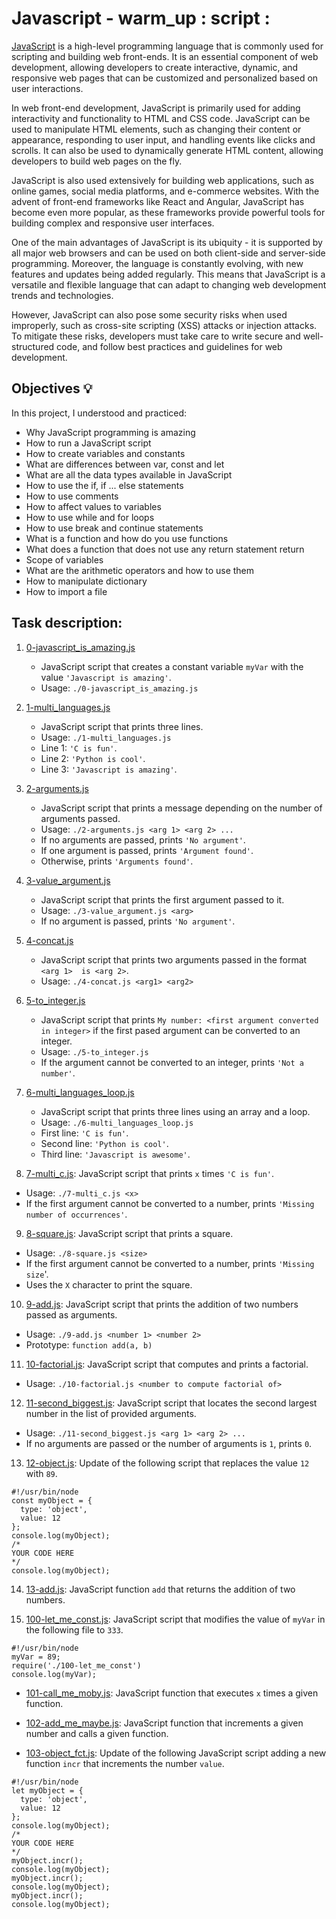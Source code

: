 # Javascript - warm_up : script :
[JavaScript](https://developer.mozilla.org/en-US/docs/Learn/Getting_started_with_the_web/JavaScript_basics) is a high-level programming language that is commonly used for scripting and building web front-ends. It is an essential component of web development, allowing developers to create interactive, dynamic, and responsive web pages that can be customized and personalized based on user interactions.

In web front-end development, JavaScript is primarily used for adding interactivity and functionality to HTML and CSS code. JavaScript can be used to manipulate HTML elements, such as changing their content or appearance, responding to user input, and handling events like clicks and scrolls. It can also be used to dynamically generate HTML content, allowing developers to build web pages on the fly.

JavaScript is also used extensively for building web applications, such as online games, social media platforms, and e-commerce websites. With the advent of front-end frameworks like React and Angular, JavaScript has become even more popular, as these frameworks provide powerful tools for building complex and responsive user interfaces.

One of the main advantages of JavaScript is its ubiquity - it is supported by all major web browsers and can be used on both client-side and server-side programming. Moreover, the language is constantly evolving, with new features and updates being added regularly. This means that JavaScript is a versatile and flexible language that can adapt to changing web development trends and technologies.

However, JavaScript can also pose some security risks when used improperly, such as cross-site scripting (XSS) attacks or injection attacks. To mitigate these risks, developers must take care to write secure and well-structured code, and follow best practices and guidelines for web development.


## Objectives :bulb:
In this project, I understood and practiced:
  - Why JavaScript programming is amazing
  - How to run a JavaScript script
  - How to create variables and constants
  - What are differences between var, const and let
  - What are all the data types available in JavaScript
  - How to use the if, if ... else statements
  - How to use comments
  - How to affect values to variables
  - How to use while and for loops
  - How to use break and continue statements
  - What is a function and how do you use functions
  - What does a function that does not use any return statement return
  - Scope of variables
  - What are the arithmetic operators and how to use them
  - How to manipulate dictionary
  - How to import a file

## Task description:
  1. [0-javascript_is_amazing.js](./0-javascript_is_amazing.js)
      -  JavaScript script that creates a constant variable `myVar` with the value `'Javascript is amazing'`.
      -  Usage: `./0-javascript_is_amazing.js`

  2. [1-multi_languages.js](./1-multi_languages.js)
      -  JavaScript script that prints three lines.
      -  Usage: `./1-multi_languages.js`
      -  Line 1: `'C is fun'`.
      -  Line 2: `'Python is cool'`.
      -  Line 3: `'Javascript is amazing'`.

  3. [2-arguments.js](./2-arguments.js)
      -  JavaScript script that prints a message depending on the number of arguments passed.
      -  Usage: `./2-arguments.js <arg 1> <arg 2> ...`
      -  If no arguments are passed, prints `'No argument'`.
      -  If one argument is passed, prints `'Argument found'`.
      -  Otherwise, prints `'Arguments found'`.

  4. [3-value_argument.js](./3-value_argument.js)
      -  JavaScript script that prints the first argument passed to it.
      -  Usage: `./3-value_argument.js <arg>`
      -  If no argument is passed, prints `'No argument'`.

  5. [4-concat.js](./4-concat.js)
      -  JavaScript script that prints two arguments passed in the format `<arg 1>  is <arg 2>`.
      -  Usage: `./4-concat.js <arg1> <arg2>`

  6. [5-to_integer.js](./5-to_integer.js)
      -  JavaScript script that prints `My number: <first argument converted in integer>` if the first pased argument can be converted to an integer.
      -  Usage: `./5-to_integer.js`
      -  If the argument cannot be converted to an integer, prints `'Not a number'`.

  7. [6-multi_languages_loop.js](./6-multi_languages_loop.js)
      -  JavaScript script that prints three lines using an array and a loop.
      -  Usage: `./6-multi_languages_loop.js`
      -  First line: `'C is fun'`.
      -  Second line: `'Python is cool'`.
      -  Third line: `'Javascript is awesome'`.

  8. [7-multi_c.js](./7-multi_c.js): JavaScript script that prints `x` times `'C is fun'`.
  * Usage: `./7-multi_c.js <x>`
  * If the first argument cannot be converted to a number, prints
  `'Missing number of occurrences'`.

  9. [8-square.js](./8-square.js): JavaScript script that prints a square.
  * Usage: `./8-square.js <size>`
  * If the first argument cannot be converted to a number, prints `'Missing size`'.
  * Uses the `X` character to print the square.

  10. [9-add.js](./9-add.js): JavaScript script that prints the addition of two
  numbers passed as arguments.
  * Usage: `./9-add.js <number 1> <number 2>`
  * Prototype: `function add(a, b)`

  11. [10-factorial.js](./10-factorial.js): JavaScript script that computes and
  prints a factorial.
  * Usage: `./10-factorial.js <number to compute factorial of>`

  12. [11-second_biggest.js](./11-second_biggest.js): JavaScript script that
  locates the second largest number in the list of provided arguments.
  * Usage: `./11-second_biggest.js <arg 1> <arg 2> ...`
  * If no arguments are passed or the number of arguments is `1`, prints `0`.

  13. [12-object.js](./12-object.js): Update of the following script that replaces
  the value `12` with `89`.
```
#!/usr/bin/node
const myObject = {
  type: 'object',
  value: 12
};
console.log(myObject);
/*
YOUR CODE HERE
*/
console.log(myObject);
```

  14. [13-add.js](./13-add.js): JavaScript function `add` that returns the addition
  of two numbers.

  15. [100-let_me_const.js](./100-let_me_const.js): JavaScript script that modifies
  the value of `myVar` in the following file to `333`.
```
#!/usr/bin/node
myVar = 89;
require('./100-let_me_const')
console.log(myVar);
```

  * [101-call_me_moby.js](./101-call_me_moby.js): JavaScript function that executes
  `x` times a given function.

  * [102-add_me_maybe.js](./102-add_me_maybe.js): JavaScript function that
  increments a given number and calls a given function.

  * [103-object_fct.js](./103-object_fct.js): Update of the following JavaScript
  script adding a new function `incr` that increments the number `value`.
```
#!/usr/bin/node
let myObject = {
  type: 'object',
  value: 12
};
console.log(myObject);
/*
YOUR CODE HERE
*/
myObject.incr();
console.log(myObject);
myObject.incr();
console.log(myObject);
myObject.incr();
console.log(myObject);
```
